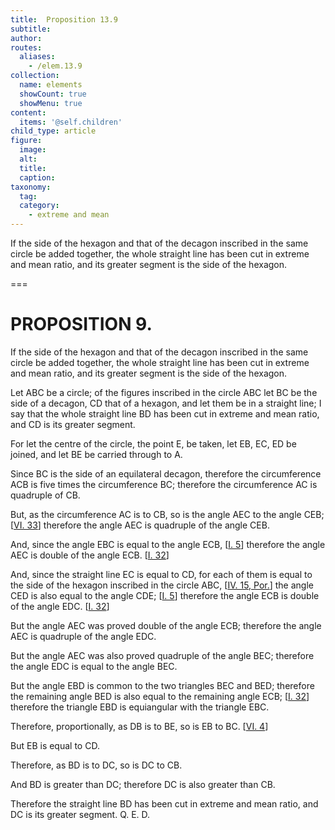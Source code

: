 ```yaml
---
title:  Proposition 13.9
subtitle: 
author:
routes:
  aliases:
    - /elem.13.9
collection:
  name: elements
  showCount: true
  showMenu: true
content:
  items: '@self.children'
child_type: article
figure:
  image:
  alt:
  title:
  caption:
taxonomy:
  tag:
  category:
    - extreme and mean
---
```


<p><hi rend="ital">If the side of the hexagon and that of the decagon inscribed in the same circle be added together</hi>, <hi rend="ital">the whole straight line has been cut in extreme and mean ratio</hi>, <hi rend="ital">and its greater segment is the side of the hexagon.</hi>
      </p>

===

<h1>PROPOSITION 9.</h1>
<p><span class="ital">If the side of the hexagon and that of the decagon inscribed in the same circle be added together</span>, <span class="ital">the whole straight line has been cut in extreme and mean ratio</span>, <span class="ital">and its greater segment is the side of the hexagon.</span>
      </p>

<p>Let <span class="ital">ABC</span> be a circle; of the figures inscribed in the circle <span class="ital">ABC</span> let <span class="ital">BC</span> be the side of a decagon, <span class="ital">CD</span> that of a hexagon, and let them be in a straight line; I say that the whole straight line <span class="ital">BD</span> has been cut in extreme and mean ratio, and <span class="ital">CD</span> is its greater segment. 
      </p>

<p>For let the centre of the circle, the point <span class="ital">E</span>, be taken, let <span class="ital">EB</span>, <span class="ital">EC</span>, <span class="ital">ED</span> be joined, and let <span class="ital">BE</span> be carried through to <span class="ital">A</span>. </p>

<p>Since <span class="ital">BC</span> is the side of an equilateral decagon, <pb n="456"/>therefore the circumference <span class="ital">ACB</span> is five times the circumference <span class="ital">BC</span>; therefore the circumference <span class="ital">AC</span> is quadruple of <span class="ital">CB</span>. </p>

<p>But, as the circumference <span class="ital">AC</span> is to <span class="ital">CB</span>, so is the angle <span class="ital">AEC</span> to the angle <span class="ital">CEB</span>; [<a href="/elem.6.33">VI. 33</a>] therefore the angle <span class="ital">AEC</span> is quadruple of the angle <span class="ital">CEB</span>. </p>

<p>And, since the angle <span class="ital">EBC</span> is equal to the angle <span class="ital">ECB</span>, [<a href="/elem.1.5">I. 5</a>] therefore the angle <span class="ital">AEC</span> is double of the angle <span class="ital">ECB</span>. [<a href="/elem.1.32">I. 32</a>] </p>

<p>And, since the straight line <span class="ital">EC</span> is equal to <span class="ital">CD</span>, for each of them is equal to the side of the hexagon inscribed in the circle <span class="ital">ABC</span>, [<a href="/elem.4.15.p.1">IV. 15, Por.</a>] the angle <span class="ital">CED</span> is also equal to the angle <span class="ital">CDE</span>; [<a href="/elem.1.5">I. 5</a>] therefore the angle <span class="ital">ECB</span> is double of the angle <span class="ital">EDC</span>. [<a href="/elem.1.32">I. 32</a>] </p>

<p>But the angle <span class="ital">AEC</span> was proved double of the angle <span class="ital">ECB</span>; therefore the angle <span class="ital">AEC</span> is quadruple of the angle <span class="ital">EDC</span>. </p>

<p>But the angle <span class="ital">AEC</span> was also proved quadruple of the angle <span class="ital">BEC</span>; therefore the angle <span class="ital">EDC</span> is equal to the angle <span class="ital">BEC</span>. </p>

<p>But the angle <span class="ital">EBD</span> is common to the two triangles <span class="ital">BEC</span> and <span class="ital">BED</span>; therefore the remaining angle <span class="ital">BED</span> is also equal to the remaining angle <span class="ital">ECB</span>; [<a href="/elem.1.32">I. 32</a>] therefore the triangle <span class="ital">EBD</span> is equiangular with the triangle <span class="ital">EBC</span>. </p>

<p>Therefore, proportionally, as <span class="ital">DB</span> is to <span class="ital">BE</span>, so is <span class="ital">EB</span> to <span class="ital">BC</span>. [<a href="/elem.6.4">VI. 4</a>] </p>

<p>But <span class="ital">EB</span> is equal to <span class="ital">CD</span>. </p>

<p>Therefore, as <span class="ital">BD</span> is to <span class="ital">DC</span>, so is <span class="ital">DC</span> to <span class="ital">CB</span>. </p>

<p>And <span class="ital">BD</span> is greater than <span class="ital">DC</span>; therefore <span class="ital">DC</span> is also greater than <span class="ital">CB</span>. </p>

<p>Therefore the straight line <span class="ital">BD</span> has been cut in extreme and mean ratio, and <span class="ital">DC</span> is its greater segment. Q. E. D.</p>
